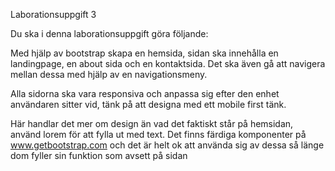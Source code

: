 Laborationsuppgift 3

Du ska i denna laborationsuppgift göra följande:

Med hjälp av bootstrap skapa en hemsida, sidan ska innehålla en landingpage, en about sida och en kontaktsida. Det ska även gå att navigera mellan dessa med hjälp av en navigationsmeny.

Alla sidorna ska vara responsiva och anpassa sig efter den enhet användaren sitter vid, tänk på att designa med ett mobile first tänk.

Här handlar det mer om design än vad det faktiskt står på hemsidan, använd lorem för att fylla ut med text. Det finns färdiga komponenter på www.getbootstrap.com och det är helt ok att använda sig av dessa så länge dom fyller sin funktion som avsett på sidan